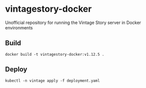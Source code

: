 # vintagestory-docker
Unofficial repository for running the Vintage Story server in Docker environments
## Build
```shell script
docker build -t vintagestory-docker:v1.12.5 .
```
## Deploy
```shell script
kubectl -n vintage apply -f deployment.yaml
```